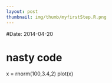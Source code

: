 ```yaml
---
layout: post
thumbnail: img/thumb/myfirstStep.R.png
---
```

#Date: 2014-04-20
# nasty code
x = rnorm(100,3.4,2)
plot(x)
